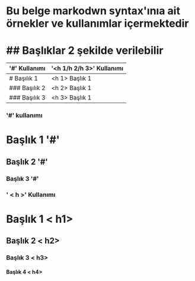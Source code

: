 <h1>Bu belge markodwn syntax'ınıa ait örnekler ve kullanımlar içermektedir<h1>
## Başlıklar 2 şekilde verilebilir  

  
| '#' Kullanımı | '<h 1/h 2/h 3>' Kullanımı |
| ----------- | --------- |
| # Başılık 1 | <h 1> Başlık 1 |
| ### Başılık 2 | <h 2> Başlık 1 |
| ### Başılık 3 | <h 3> Başlık 1 |
  
###  '#' kullanımı  
# Başlık 1 '#'
## Başlık 2 '#'
### Başlık 3 '#'  

<h3>' < h >' Kullanımı </h3>
<h1>Başlık 1 < h1></h1>
<h2>Başlık 2 < h2></h2>
<h3>Başlık 3 < h3></h3>
<h4>Başlık 4 < h4></h4>
